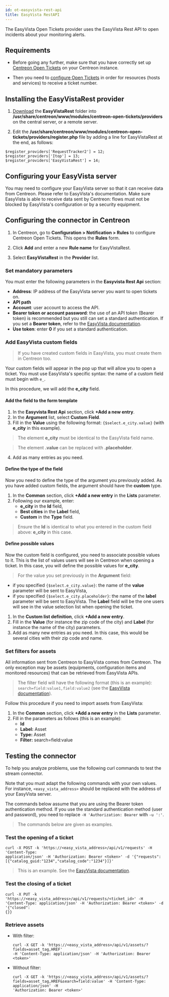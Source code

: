 ```yaml
---
id: ot-easyvista-rest-api
title: EasyVista RestAPI
---
```


The EasyVista Open Tickets provider uses the EasyVista Rest API to open incidents about your monitoring alerts.

## Requirements

- Before going any further, make sure that you have correctly set up [Centreon Open Tickets](https://docs.centreon.com/docs/alerts-notifications/ticketing-install/) on your Centreon instance.

- Then you need to [configure Open Tickets](../../alerts-notifications/ticketing.md#hosts--services) in order for resources (hosts and services) to receive a ticket number.

## Installing the EasyVistaRest provider

1. [Download](https://share.centreon.com/s/qypnoTgYfxHejaS) the **EasyVistaRest** folder into **/usr/share/centreon/www/modules/centreon-open-tickets/providers** on the central server, or a remote server.

2. Edit the **/usr/share/centreon/www/modules/centreon-open-tickets/providers/register.php** file by adding a line for EasyVistaRest at the end, as follows:

  ```shell
  $register_providers['RequestTracker2'] = 12;
  $register_providers['Itop'] = 13;
  $register_providers['EasyVistaRest'] = 14;
  ```
  
## Configuring your EasyVista server

You may need to configure your EasyVista server so that it can receive data from Centreon. Please refer to EasyVista's documentation. Make sure EasyVista is able to receive data sent by Centreon: flows must not be blocked by EasyVista's configuration or by a security equipment.

## Configuring the connector in Centreon

1. In Centreon, go to **Configuration > Notification > Rules** to configure Centreon Open Tickets. This opens the **Rules** form.

2. Click **Add** and enter a new **Rule name** for EasyVistaRest.

3. Select **EasyVistaRest** in the **Provider** list.

### Set mandatory parameters

You must enter the following parameters in the **Easyvista Rest Api** section:

- **Address**: IP address of the EasyVista server you want to open tickets on.
- **API path**
- **Account**: user account to access the API.
- **Bearer token or account password**: the use of an API token (Bearer token) is recommended but you still can set a standard authentication. If you set a **Bearer token**, refer to the [EasyVista documentation](https://wiki.easyvista.com/xwiki/bin/view/Documentation/Integration/WebService%20REST/?language=en#HProcedures).
- **Use token**: enter **0** if you set a standard authentication.

### Add EasyVista custom fields

> If you have created custom fields in EasyVista, you must create them in Centreon too.

Your custom fields will appear in the pop up that will allow you to open a ticket. You must use EasyVista's specific syntax: the name of a custom field must begin with ``e_``. 

In this procedure, we will add the **e_city** field.

#### Add the field to the form template

1. In the **Easyvista Rest Api** section, click **+Add a new entry**.
2. In the **Argument** list, select **Custom Field**.
3. Fill in the **Value** using the following format: ``{$select.e_city.value}`` (with **e_city** in this example).
  > The element **e_city** must be identical to the EasyVista field name.
  
  > The element **.value** can be replaced with **.placeholder**.
4. Add as many entries as you need.

#### Define the type of the field

Now you need to define the type of the argument you previously added. As you have added custom fields, the argument should have the **custom** type.

1. In the **Common** section, click **+Add a new entry** in the **Lists** parameter.
2. Following our example, enter:
   - **e_city** in the **Id** field,
   - **Best cities** in the **Label** field,
   - **Custom** in the **Type** field.
  > Ensure the **Id** is identical to what you entered in the custom field above: **e_city** in this case.

#### Define possible values

Now the custom field is configured, you need to associate possible values to it. This is the list of values users will see in Centreon when opening a ticket. In this case, you will define the possible values for **e_city**.

> For the value you set previously in the **Argument** field:
- if you specified ``{$select.e_city.value}``: the name of the **value** parameter will be sent to EasyVista,
- if you specified ``{$select.e_city.placeholder}``: the name of the **label** parameter will be sent to EasyVista. The **Label** field will be the one users will see in the value selection list when opening the ticket.

1. In the **Custom list definition**, click **+Add a new entry**.
2. Fill in the **Value** (for instance the zip code of the city) and **Label** (for instance the name of the city) parameters.
3. Add as many new entries as you need. In this case, this would be several cities with their zip code and name.

### Set filters for assets

All information sent from Centreon to EasyVista comes from Centreon. The only exception may be assets (equipments, configuration items and monitored resources) that can be retrieved from EasyVista APIs.

> The filter field will have the following format (this is an example): ``search=field:value1,field:value2`` (see the [EasyVista documentation](https://wiki.easyvista.com/xwiki/bin/view/Documentation/Integration/WebService%20REST/REST%20API%20-%20See%20a%20list%20of%20assets/?language=en)).

Follow this procedure if you need to import assets from EasyVista:

1. In the **Common** section, click **+Add a new entry** in the **Lists** parameter.
2. Fill in the parameters as follows (this is an example):
   - **Id**
   - **Label:** Asset
   - **Type:** Asset
   - **Filter:** search=field:value

## Testing the connector

To help you analyze problems, use the following curl commands to test the stream connector.

Note that you must adapt the following commands with your own values. For instance, ``<easy_vista_address>`` should be replaced with the address of your EasyVista server.

The commands below assume that you are using the Bearer token authentication method.
If you use the standard authentication method (user and password), you need to replace ``-H 'Authorization: Bearer`` with ``-u ':'``.

> The commands below are given as examples.

### Test the opening of a ticket

```shell
curl -X POST -k 'https://<easy_vista_address>/api/v1/requests' -H 'Content-Type:
application/json' -H 'Authorization: Bearer <token>' -d '{"requests":
[{"catalog_guid:"1234","catalog_code":"1234"}]}'
```

> This is an example. See the [EasyVista documentation](https://wiki.easyvista.com/xwiki/bin/view/Documentation/Integration/WebService%20REST/REST%20API%20-%20Create%20an%20incident-request/).


### Test the closing of a ticket

```shell
curl -X PUT -k 'https://<easy_vista_address>/api/v1/requests/<ticket_id>' -H
'Content-Type: application/json' -H 'Authorization: Bearer <token>' -d '{"closed":
{}}
```

### Retrieve assets

- With filter:

  ```shell
  curl -X GET -k 'https://<easy_vista_address>/api/v1/assets/?fields=asset_tag,HREF'
  -H 'Content-Type: application/json' -H 'Authorization: Bearer <token>'
  ```

- Without filter:

  ```shell
  curl -X GET -k 'https://<easy_vista_address>/api/v1/assets/?
  fields=asset_tag,HREF&search=field:value' -H 'Content-Type: application/json' -H
  'Authorization: Bearer <token>'
  ```

